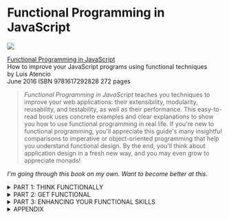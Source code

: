 # Functional Programming in JavaScript
![](https://images.manning.com/720/960/resize/book/5/c5bd123-f4fd-4a03-9069-9309c782ea7e/Atencio_hires_Fc.png)

[Functional Programming in JavaScript](https://www.manning.com/books/functional-programming-in-javascript) <br />
How to improve your JavaScript programs using functional techniques<br />
by Luis Atencio<br />
June 2016  ISBN 9781617292828  272 pages

> _Functional Programming in JavaScript_ teaches you techniques to improve your web applications: their extensibility, modularity, reusability, and testability, as well as their performance. This easy-to-read book uses concrete examples and clear explanations to show you how to use functional programming in real life. If you're new to functional programming, you'll appreciate this guide's many insightful comparisons to imperative or object-oriented programming that help you understand functional design. By the end, you'll think about application design in a fresh new way, and you may even grow to appreciate monads!

_I'm going through this book on my own. Want to become better at this._

<details>
  <summary>PART 1: THINK FUNCTIONALLY</summary>

## 1. BECOMING FUNCTIONAL
- 1.1. Can learning functional programming help?
- 1.2. What is functional programming?
	- 1.2.1. Declarative programming
	- 1.2.2. Pure functions and the problem with side effects
	- 1.2.3. Referential transparency and substitutability
	- 1.2.4. Preserving immutable data
- 1.3. Benefits of functional programming
	- 1.3.1. Encouraging the decomposition of complex tasks
	- 1.3.2. Processing data using fluent chains
	- 1.3.3. Reacting to the complexity of asynchronous applications
- 1.4. Summary

## 2. HIGH-ORDER JAVASCRIPT
- 2.1. Why JavaScript?
- 2.2. Functional versus object-oriented programming
	- 2.2.1. Managing the state through encapsulation
	- 2.2.2. Treating objects as values
	- 2.2.3. Deep-freezing moving parts
	- 2.2.4. Navigating and modifying object graphs with lenses
- 2.3. Functions
	- 2.3.1. Functions as first-class citizens
	- 2.3.2. High-order functions
	- 2.3.3. Types of Function Invocation
	- 2.3.4. Function methods
- 2.4. Closures and scopes
	- 2.4.1. Problems with the global scope
	- 2.4.2. JavaScript's function scope
	- 2.4.3. A pseudo-block scope
	- 2.4.4. Practical applications of closures
- 2.5. Summary

</details>

<details>
  <summary>PART 2: GET FUNCTIONAL</summary>

## 3. FEW DATA STRUCTURES, MANY OPERATIONS
- 3.1. Understanding your application's control flow
- 3.2. Method chaining
- 3.3. Function chaining
	- 3.3.1. Understanding lambda expressions
	- 3.3.2. Transforming data with _.map
	- 3.3.3. Gathering results with _.reduce
	- 3.3.4. Removing unwanted elements with _.filter
- 3.4. Reasoning about your code
	- 3.4.1. Declarative and lazy function chains
	- 3.4.2. SQL-like data: functions as data
- 3.5. Learning to think recursively
	- 3.5.1. What is recursion?
	- 3.5.2. Learning to think recursively
	- 3.5.3. Recursively defined data structures
- 3.6. Summary

## 4. TOWARDS MODULAR, REUSABLE CODE
- 4.1. Method chains versus function pipelines
	- 4.1.1. Chaining methods together
	- 4.1.2. Arranging functions in a pipeline
- 4.2. Requirements for compatible functions
	- 4.2.1. Type-compatible functions
	- 4.2.2. Functions and arity: the case for tuples
- 4.3. Curried function evaluation
	- 4.3.1. Emulating function interfaces
	- 4.3.2. Implementing reusable function templates
- 4.4. Partial application and parameter binding
	- 4.4.1. Extending the core language
	- 4.4.2. Binding into delayed functions
- 4.5. Composing function pipelines
	- 4.5.1. Understanding composition with HTML widgets
	- 4.5.2. Functional composition: separating description from evaluation
	- 4.5.3. Composition with functional libraries
	- 4.5.4. Coping with pure and impure code
	- 4.5.5. Introducing point-free programming
- 4.6. Managing control flow with functional combinators
	- 4.6.1. Identity (I-combinator)
	- 4.6.2. Tap (K-combinator)
	- 4.6.3. Alternation (OR-combinator)
	- 4.6.4. Sequence (S-combinator)
	- 4.6.5. Fork (join) combinator
- 4.7. Summary

## 5. DESIGN PATTERNS AGAINST COMPLEXITY
- 5.1. Shortfalls of imperative error handling
	- 5.1.1. Error handling with try-catch
	- 5.1.2. Reasons not to throw exceptions in functional programs
	- 5.1.3. Problems with null checking
- 5.2. Building a better solution: functors
	- 5.2.1. Wrapping unsafe values
	- 5.2.2. Functors explained
- 5.3. Functional error handling using monads
	- 5.3.1. Monads: from control flow to data flow
	- 5.3.2. Error handling with Maybe and Either monads
	- 5.3.3. Interacting with external resources using the IO monad
- 5.4. Monadic chains and compositions
- 5.5. Summary

</details>


<details>
  <summary>PART 3: ENHANCING YOUR FUNCTIONAL SKILLS</summary>

## 6. BULLETPROOF YOUR CODE
- 6.1. Functional programming's influence on unit tests
- 6.2. Challenges of testing imperative programs
	- 6.2.1. Difficulty identifying and decomposing tasks
	- 6.2.2. Dependency on shared resources leads to inconsistent results
	- 6.2.3. Predefined order of execution
- 6.3. Testing functional code
	- 6.3.1. Treating a function as a black box
	- 6.3.2. Focusing on business logic instead of control flow
	- 6.3.3. Separating the pure from the impure with monadic isolation
	- 6.3.4. Mocking external dependencies
- 6.4. Capturing specifications with property-based testing
- 6.5. Measuring effectiveness through code coverage
	- 6.5.1. Measuring the effectiveness of testing functional code
	- 6.5.2. Measuring the complexity of functional code
- 6.6. Summary

## 7. FUNCTIONAL OPTIMIZATIONS
- 7.1. Under the hood of function execution
	- 7.1.1. Currying and the function context stack
	- 7.1.2. Challenges of recursive code
- 7.2. Deferring execution using lazy evaluation
	- 7.2.1. Avoiding computations with the alternation functional combinator
	- 7.2.2. Taking advantage of shortcut fusion
- 7.3. Implementing a call-when-needed strategy
	- 7.3.1. Understanding memoization
	- 7.3.2. Memoizing computationally intensive functions
	- 7.3.3. Taking advantage of currying and memoization
	- 7.3.4. Decomposing to maximize memoization
	- 7.3.5. Applying memoization to recursive calls
- 7.4. Recursion and tail-call optimization (TCO)
	- 7.4.1. Converting non-tail calls to tail calls
- 7.5. Summary

## 8. MANAGING ASYNCHRONOUS EVENTS AND DATA
- 8.1. Challenges of asynchronous code
	- 8.1.1. Creating temporal dependencies amongst functions
	- 8.1.2. Falling into a callback pyramid
	- 8.1.3. Using continuation-passing style
- 8.2. First-class asynchronous behavior with promises
	- 8.2.1. Future method chains
	- 8.2.2. Composing synchronous and asynchronous behavior
- 8.3. Lazy data generation
	- 8.3.1. Generators and recursion
	- 8.3.2. The Iterator protocol
- 8.4. Functional and reactive programming with RxJS
	- 8.4.1. Data as observable sequences
	- 8.4.2. Functional and reactive programming
	- 8.4.3. RxJS and promises
- 8.5. Summary

</details>
 
<details>
  <summary>APPENDIX</summary>

## A.1 Functional JavaScript libraries
	- A.1.1 Lodash
	- A.1.2 Ramda
	- A.1.3 RxJS

##  A.2 Other libraries used
	- A.2.1 Log4JS
	- A.2.2 QUnit
	- A.2.3 Sinon
	- A.2.4 Blanket
	- A.2.5 JSCheck

</details>
